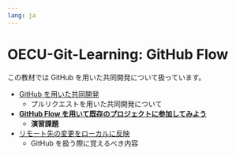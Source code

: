 ```yaml
---
lang: ja
---
```


# OECU-Git-Learning: GitHub Flow

この教材では GitHub を用いた共同開発について扱っています。

- [GitHub を用いた共同開発](joint-development.html)
  - プルリクエストを用いた共同開発について
- [**GitHub Flow を用いて既存のプロジェクトに参加してみよう**](github-flow.html)
  - **演習課題**
- [リモート先の変更をローカルに反映](git-pull.html)
  - GitHub を扱う際に覚えるべき内容
